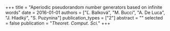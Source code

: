 +++
title = "Aperiodic pseudorandom number generators based on infinite words"
date = 2016-01-01
authors = ["Ľ. Balková", "M. Bucci", "A. De Luca", "J. Hladký", "S. Puzynina"]
publication_types = ["2"]
abstract = ""
selected = false
publication = "*Theoret. Comput. Sci.*"
+++
